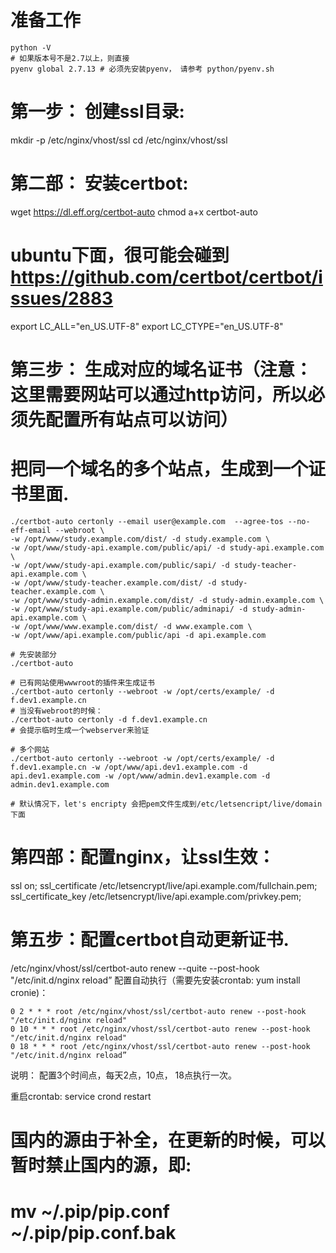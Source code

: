 # 准备工作
```
python -V
# 如果版本号不是2.7以上，则直接
pyenv global 2.7.13 # 必须先安装pyenv， 请参考 python/pyenv.sh
```

# 第一步： 创建ssl目录:
mkdir -p /etc/nginx/vhost/ssl
cd /etc/nginx/vhost/ssl

# 第二部： 安装certbot:
wget https://dl.eff.org/certbot-auto
chmod a+x certbot-auto

# ubuntu下面，很可能会碰到 https://github.com/certbot/certbot/issues/2883
export LC_ALL="en_US.UTF-8"
export LC_CTYPE="en_US.UTF-8"

# 第三步： 生成对应的域名证书（注意：这里需要网站可以通过http访问，所以必须先配置所有站点可以访问）
# 把同一个域名的多个站点，生成到一个证书里面.
```
./certbot-auto certonly --email user@example.com  --agree-tos --no-eff-email --webroot \
-w /opt/www/study.example.com/dist/ -d study.example.com \
-w /opt/www/study-api.example.com/public/api/ -d study-api.example.com \
-w /opt/www/study-api.example.com/public/sapi/ -d study-teacher-api.example.com \
-w /opt/www/study-teacher.example.com/dist/ -d study-teacher.example.com \
-w /opt/www/study-admin.example.com/dist/ -d study-admin.example.com \
-w /opt/www/study-api.example.com/public/adminapi/ -d study-admin-api.example.com \
-w /opt/www/www.example.com/dist/ -d www.example.com \
-w /opt/www/api.example.com/public/api -d api.example.com
```

```
# 先安装部分
./certbot-auto

# 已有网站使用wwwroot的插件来生成证书
./certbot-auto certonly --webroot -w /opt/certs/example/ -d f.dev1.example.cn
# 当没有webroot的时候：
./certbot-auto certonly -d f.dev1.example.cn
# 会提示临时生成一个webserver来验证

# 多个网站
./certbot-auto certonly --webroot -w /opt/certs/example/ -d f.dev1.example.cn -w /opt/www/api.dev1.example.com -d api.dev1.example.com -w /opt/www/admin.dev1.example.com -d admin.dev1.example.com

# 默认情况下，let's encripty 会把pem文件生成到/etc/letsencript/live/domain下面
```

# 第四部：配置nginx，让ssl生效：
ssl on;
ssl_certificate /etc/letsencrypt/live/api.example.com/fullchain.pem;
ssl_certificate_key /etc/letsencrypt/live/api.example.com/privkey.pem;

# 第五步：配置certbot自动更新证书.
/etc/nginx/vhost/ssl/certbot-auto renew --quite --post-hook "/etc/init.d/nginx reload”
配置自动执行（需要先安装crontab: yum install cronie)：
```
0 2 * * * root /etc/nginx/vhost/ssl/certbot-auto renew --post-hook "/etc/init.d/nginx reload"
0 10 * * * root /etc/nginx/vhost/ssl/certbot-auto renew --post-hook "/etc/init.d/nginx reload"
0 18 * * * root /etc/nginx/vhost/ssl/certbot-auto renew --post-hook "/etc/init.d/nginx reload”
```
说明： 配置3个时间点，每天2点，10点， 18点执行一次。

重启crontab:
service crond restart


# 国内的源由于补全，在更新的时候，可以暂时禁止国内的源，即:
# mv ~/.pip/pip.conf ~/.pip/pip.conf.bak
